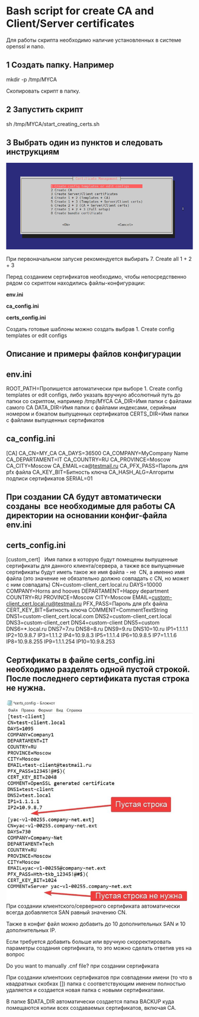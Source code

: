 # **Bash script for create CA and Client/Server certificates**

Для работы скрипта необходимо наличие установленных в системе openssl и nano.
## **1 Создать папку. Например**
mkdir -p /tmp/MYCA

Скопировать скрипт в папку.

## **2 Запустить скрипт**
sh /tmp/MYCA/start\_creating\_certs.sh

## **3 Выбрать один из пунктов и следовать инструкциям**
![](images/001.png)

При первоначальном запуске рекомендуется выбирать 7. Create all 1 + 2 + 3


Перед созданием сертификатов необходимо, чтобы непосредственно рядом со скриптом находились файлы-конфигурации:

**env.ini**

**ca\_config.ini**

**certs\_config.ini**

Создать готовые шаблоны можно создать выбрав 1. Create config templates or edit configs

## **Описание и примеры файлов конфигурации**

## **env.ini**
ROOT\_PATH=Пропишется автоматически при выборе 1. Create config templates or edit configs, либо указать вручную абсолютный путь до папки со скриптом, например /tmp/MYCA
CA\_DIR=Имя папки с файлами самого CA
DATA\_DIR=Имя папки с файлами индексами, серийным номером и бэкапом выпущенных сертификатов
CERTS\_DIR=Имя папки с файлами выпущенных сертификатов

## **ca\_config.ini**
[CA]
CA\_CN=MY\_CA
CA\_DAYS=36500
CA\_COMPANY=MyCompany Name
CA\_DEPARTAMENT=IT
CA\_COUNTRY=RU
CA\_PROVINCE=Moscow
CA\_CITY=Moscow
CA\_EMAIL=ca@[testmail.ru](http://testmail.ru)
CA\_PFX\_PASS=Пароль для pfx файла
CA\_KEY\_BIT=Битность ключа
CA\_HASH\_ALG=Алгоритм подписи сертификатов
SERIAL=01

## **При создании CA будут автоматически созданы  все необходимые для работы CA директории на основании конфиг-файла env.ini**

## **certs\_config.ini**
\[custom\_cert\]   Имя папки в которую будут помещены выпущенные сертификаты для данного клиента/сервера, а также все выпущенные сертификаты будут иметь такое же имя файла - не  CN, а именно имя файла (это значение не обязательно должно совпадать с CN, но может с ним совпадать)
CN=custom-client_cert.local.ru
DAYS=10000
COMPANY=Horns and hooves
DEPARTAMENT=Happy department
COUNTRY=RU
PROVINCE=Moscow
CITY=Moscow
EMAIL=custom-client_cert.local.ru@testmail.ru
PFX\_PASS=Пароль для pfx файла
CERT\_KEY\_BIT=Битность ключа
COMMENT=CommentTextString
DNS1=custom-client_cert.local.com
DNS2=custom-client\_cert.local
DNS3=custom-client\_cert
DNS4=custom-client
DNS5=custom
DNS6=\*.local.ru
DNS7=7.ru
DNS8=8.ru
DNS9=9.ru
DNS10=10.ru
IP1=1.1.1.1
IP2=10.9.8.7
IP3=1.1.1.2
IP4=10.9.8.3
IP5=1.1.1.4
IP6=10.9.8.5
IP7=1.1.1.6
IP8=10.9.8.255
IP9=1.1.1.254
IP10=10.9.8.253

## **Сертификаты в файле certs\_config.ini необходимо разделять одной пустой строкой. После последнего сертификата пустая строка не нужна.**
![](images/002.jpg)
При создании клиентского/серверного сертификата автоматически всегда добавляется SAN равный значению CN.

Также в конфиг файл можно добавить до 10 дополнительных SAN и 10 дополнительных IP.

Если требуется добавить больше или вручную скорректировать параметры создания сертификата, то это можно сделать ответив yes на вопрос

Do you want to manually .cnf file? при создании сертификата


При создании клиентских сертификатов при совпадении имени (то что в квадратных скобках []) папка с соответствующим именем полностью удаляется и создается новая папка с новыми сертификатами.

В папке $DATA\_DIR автоматически создается папка BACKUP куда помещаются копии всех создаваемых сертификатов, включая CA.
